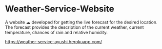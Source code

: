 # Weather-Service-Website
A website ☁ developed for getting the live forecast for the desired location. The forecast provides the description of the current weather, current temperature, chances of rain and relative humidity.

https://weather-service-ayushi.herokuapp.com/
